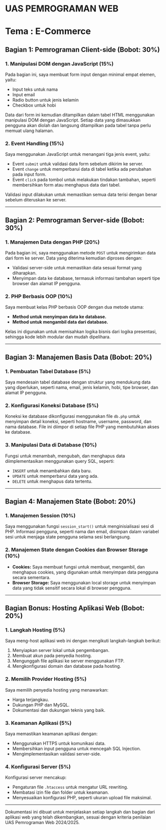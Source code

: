 # UAS PEMROGRAMAN WEB
# Tema : E-Commerce

## Bagian 1: Pemrograman Client-side (Bobot: 30%)

### 1. Manipulasi DOM dengan JavaScript (15%)
Pada bagian ini, saya membuat form input dengan minimal empat elemen, yaitu:
- Input teks untuk nama
- Input email
- Radio button untuk jenis kelamin
- Checkbox untuk hobi

Data dari form ini kemudian ditampilkan dalam tabel HTML menggunakan manipulasi DOM dengan JavaScript. Setiap data yang dimasukkan pengguna akan diolah dan langsung ditampilkan pada tabel tanpa perlu memuat ulang halaman.

### 2. Event Handling (15%)
Saya menggunakan JavaScript untuk menangani tiga jenis event, yaitu:
- Event `submit` untuk validasi data form sebelum dikirim ke server.
- Event `change` untuk memperbarui data di tabel ketika ada perubahan pada input form.
- Event `click` pada tombol untuk melakukan tindakan tambahan, seperti membersihkan form atau menghapus data dari tabel.

Validasi input dilakukan untuk memastikan semua data terisi dengan benar sebelum diteruskan ke server.

---

## Bagian 2: Pemrograman Server-side (Bobot: 30%)

### 1. Manajemen Data dengan PHP (20%)
Pada bagian ini, saya menggunakan metode `POST` untuk mengirimkan data dari form ke server. Data yang diterima kemudian diproses dengan:
- Validasi server-side untuk memastikan data sesuai format yang diharapkan.
- Menyimpan data ke database, termasuk informasi tambahan seperti tipe browser dan alamat IP pengguna.

### 2. PHP Berbasis OOP (10%)
Saya membuat kelas PHP berbasis OOP dengan dua metode utama:
- **Method untuk menyimpan data ke database.**
- **Method untuk mengambil data dari database.**

Kelas ini digunakan untuk memisahkan logika bisnis dari logika presentasi, sehingga kode lebih modular dan mudah dipelihara.

---

## Bagian 3: Manajemen Basis Data (Bobot: 20%)

### 1. Pembuatan Tabel Database (5%)
Saya mendesain tabel database dengan struktur yang mendukung data yang diperlukan, seperti nama, email, jenis kelamin, hobi, tipe browser, dan alamat IP pengguna.

### 2. Konfigurasi Koneksi Database (5%)
Koneksi ke database dikonfigurasi menggunakan file `db.php` untuk menyimpan detail koneksi, seperti hostname, username, password, dan nama database. File ini diimpor di setiap file PHP yang membutuhkan akses ke database.

### 3. Manipulasi Data di Database (10%)
Fungsi untuk menambah, mengubah, dan menghapus data diimplementasikan menggunakan query SQL, seperti:
- `INSERT` untuk menambahkan data baru.
- `UPDATE` untuk memperbarui data yang ada.
- `DELETE` untuk menghapus data tertentu.

---

## Bagian 4: Manajemen State (Bobot: 20%)

### 1. Manajemen Session (10%)
Saya menggunakan fungsi `session_start()` untuk menginisialisasi sesi di PHP. Informasi pengguna, seperti nama dan email, disimpan dalam variabel sesi untuk menjaga state pengguna selama sesi berlangsung.

### 2. Manajemen State dengan Cookies dan Browser Storage (10%)
- **Cookies:** Saya membuat fungsi untuk membuat, mengambil, dan menghapus cookies, yang digunakan untuk menyimpan data pengguna secara sementara.
- **Browser Storage:** Saya menggunakan local storage untuk menyimpan data yang tidak sensitif secara lokal di browser pengguna.

---

## Bagian Bonus: Hosting Aplikasi Web (Bobot: 20%)

### 1. Langkah Hosting (5%)
Saya meng-host aplikasi web ini dengan mengikuti langkah-langkah berikut:
1. Menyiapkan server lokal untuk pengembangan.
2. Membuat akun pada penyedia hosting.
3. Mengunggah file aplikasi ke server menggunakan FTP.
4. Mengkonfigurasi domain dan database pada hosting.

### 2. Memilih Provider Hosting (5%)
Saya memilih penyedia hosting yang menawarkan:
- Harga terjangkau.
- Dukungan PHP dan MySQL.
- Dokumentasi dan dukungan teknis yang baik.

### 3. Keamanan Aplikasi (5%)
Saya memastikan keamanan aplikasi dengan:
- Menggunakan HTTPS untuk komunikasi data.
- Membersihkan input pengguna untuk mencegah SQL Injection.
- Mengimplementasikan validasi server-side.

### 4. Konfigurasi Server (5%)
Konfigurasi server mencakup:
- Pengaturan file `.htaccess` untuk mengatur URL rewriting.
- Membatasi izin file dan folder untuk keamanan.
- Menyesuaikan konfigurasi PHP, seperti ukuran upload file maksimal.

---

Dokumentasi ini dibuat untuk menjelaskan setiap langkah dan bagian dari aplikasi web yang telah dikembangkan, sesuai dengan kriteria penilaian UAS Pemrograman Web 2024/2025.
